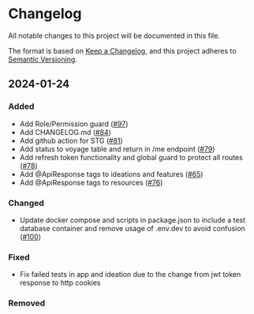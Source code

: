 # Changelog

All notable changes to this project will be documented in this file.

The format is based on [Keep a Changelog](https://keepachangelog.com/en/1.0.0/),
and this project adheres to [Semantic Versioning](https://semver.org/spec/v2.0.0.html).

## 2024-01-24

### Added

- Add Role/Permission guard ([#97](https://github.com/chingu-x/chingu-dashboard-be/pull/97))
- Add CHANGELOG.md ([#84](https://github.com/chingu-x/chingu-dashboard-be/pull/84))
- Add github action for STG ([#81](https://github.com/chingu-x/chingu-dashboard-be/pull/81))
- Add status to voyage table and return in /me endpoint ([#79](https://github.com/chingu-x/chingu-dashboard-be/pull/79))
- Add refresh token functionality and global guard to protect all routes ([#78](https://github.com/chingu-x/chingu-dashboard-be/pull/78))
- Add @ApiResponse tags to ideations and features ([#65](https://github.com/chingu-x/chingu-dashboard-be/pull/77))
- Add @ApiResponse tags to resources ([#76](https://github.com/chingu-x/chingu-dashboard-be/pull/76))

### Changed
- Update docker compose and scripts in package.json to include a test database container and remove usage of .env.dev to avoid confusion ([#100](https://github.com/chingu-x/chingu-dashboard-be/pull/100))

### Fixed
- Fix failed tests in app and ideation due to the change from jwt token response to http cookies

### Removed